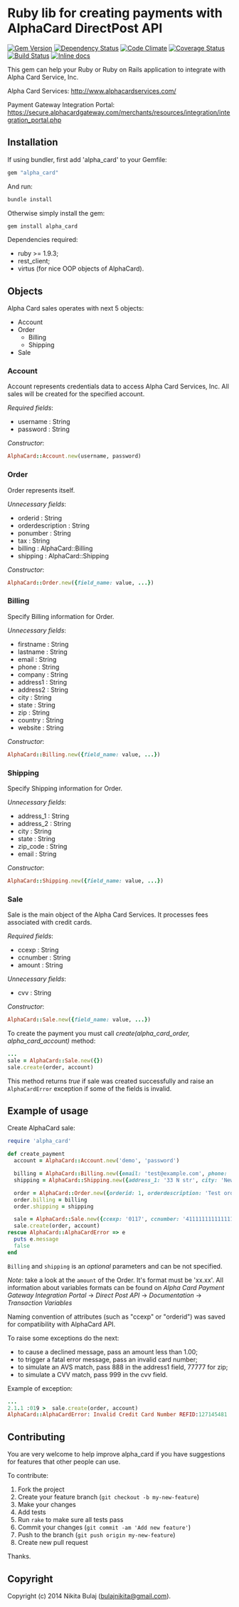 # Ruby lib for creating payments with AlphaCard DirectPost API
[![Gem Version](https://badge.fury.io/rb/alpha_card.svg)](http://badge.fury.io/rb/alpha_card)
[![Dependency Status](https://gemnasium.com/budev/alpha_card.png)](https://gemnasium.com/budev/alpha_card)
[![Code Climate](https://codeclimate.com/github/budev/alpha_card.png)](https://codeclimate.com/github/budev/alpha_card)
[![Coverage Status](https://coveralls.io/repos/budev/alpha_card/badge.png?branch=master)](https://coveralls.io/r/budev/alpha_card?branch=master)
[![Build Status](https://travis-ci.org/budev/alpha_card.svg?branch=master)](https://travis-ci.org/budev/alpha_card)
[![Inline docs](http://inch-ci.org/github/budev/alpha_card.png?branch=master)](http://inch-ci.org/github/budev/alpha_card)

This gem can help your Ruby or Ruby on Rails application to integrate with Alpha Card Service, Inc.

Alpha Card Services: 
http://www.alphacardservices.com/
     
Payment Gateway Integration Portal:
https://secure.alphacardgateway.com/merchants/resources/integration/integration_portal.php


## Installation

If using bundler, first add 'alpha_card' to your Gemfile:

```ruby
gem "alpha_card"
```

And run:

```sh
bundle install
```

Otherwise simply install the gem:

```sh
gem install alpha_card
```

Dependencies required:

*   ruby >= 1.9.3;
*   rest_client;
*   virtus (for nice OOP objects of AlphaCard).

## Objects

Alpha Card sales operates with next 5 objects:

*   Account
*   Order
    - Billing
    - Shipping
*   Sale

### Account

Account represents credentials data to access Alpha Card Services, Inc.
All sales will be created for the specified account.

_Required fields_:

*   username : String
*   password : String

_Constructor_:

```ruby
AlphaCard::Account.new(username, password)
```

### Order

Order represents itself.

_Unnecessary fields_:

*   orderid : String
*   orderdescription : String
*   ponumber : String
*   tax : String
*   billing : AlphaCard::Billing
*   shipping : AlphaCard::Shipping

_Constructor_:

```ruby
AlphaCard::Order.new({field_name: value, ...})
```

### Billing

Specify Billing information for Order.

_Unnecessary fields_:

*   firstname : String
*   lastname : String
*   email : String
*   phone : String
*   company : String
*   address1 : String
*   address2 : String
*   city : String
*   state : String
*   zip : String
*   country : String
*   website : String

_Constructor_:

```ruby
AlphaCard::Billing.new({field_name: value, ...})
```

### Shipping

Specify Shipping information for Order.

_Unnecessary fields_:

*   address_1 : String
*   address_2 : String
*   city : String
*   state : String
*   zip_code : String
*   email : String

_Constructor_:

```ruby
AlphaCard::Shipping.new({field_name: value, ...})
```

### Sale

Sale is the main object of the Alpha Card Services. It processes fees associated with credit cards.

_Required fields_:

*   ccexp : String
*   ccnumber : String
*   amount : String

_Unnecessary fields_:
*   cvv : String

_Constructor_:

```ruby
AlphaCard::Sale.new({field_name: value, ...})
```

To create the payment you must call *create(_alpha_card_order_, _alpha_card_account_)* method:

```ruby
...
sale = AlphaCard::Sale.new({})
sale.create(order, account)
```

This method returns _true_ if sale was created successfully and raise an `AlphaCardError` exception if some of the fields is invalid.

## Example of usage

Create AlphaCard sale:

```ruby
require 'alpha_card'

def create_payment
  account = AlphaCard::Account.new('demo', 'password')

  billing = AlphaCard::Billing.new({email: 'test@example.com', phone: '+801311313111'})
  shipping = AlphaCard::Shipping.new({address_1: '33 N str', city: 'New York', state: 'NY', zip_code: '132'})

  order = AlphaCard::Order.new({orderid: 1, orderdescription: 'Test order'})
  order.billing = billing
  order.shipping = shipping

  sale = AlphaCard::Sale.new({ccexp: '0117', ccnumber: '4111111111111111', amount: "%.2f" % 1.5 , cvv: '123'})
  sale.create(order, account)
rescue AlphaCard::AlphaCardError => e
  puts e.message
  false
end
```

`Billing` and `shipping` is an _optional_ parameters and can be not specified.

_Note_: take a look at the `amount` of the Order. It's format must be 'xx.xx'. All information about variables formats 
can be found on _Alpha Card Payment Gateway Integration Portal_ -> _Direct Post API_ -> _Documentation_ -> _Transaction Variables_

Naming convention of attributes (such as "ccexp" or "orderid") was saved for compatibility with AlphaCard API.

To raise some exceptions do the next:

*   to cause a declined message, pass an amount less than 1.00;
*   to trigger a fatal error message, pass an invalid card number;
*   to simulate an AVS match, pass 888 in the address1 field, 77777 for zip;
*   to simulate a CVV match, pass 999 in the cvv field.

Example of exception:

```ruby
...
2.1.1 :019 >  sale.create(order, account)
AlphaCard::AlphaCardError: Invalid Credit Card Number REFID:127145481
```

## Contributing

You are very welcome to help improve alpha_card if you have suggestions for features that other people can use.

To contribute:

1. Fork the project
2. Create your feature branch (`git checkout -b my-new-feature`)
3. Make your changes
4. Add tests
5. Run `rake` to make sure all tests pass
6. Commit your changes (`git commit -am 'Add new feature'`)
7. Push to the branch (`git push origin my-new-feature`)
8. Create new pull request

Thanks.

## Copyright

Copyright (c) 2014 Nikita Bulaj (bulajnikita@gmail.com).